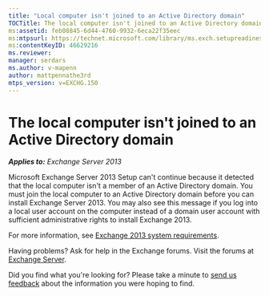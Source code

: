 ```yaml
---
title: "Local computer isn't joined to an Active Directory domain"
TOCTitle: The local computer isn't joined to an Active Directory domain
ms:assetid: feb08845-6d44-4760-9932-6eca22f35eec
ms:mtpsurl: https://technet.microsoft.com/library/ms.exch.setupreadiness.computernotpartofdomain(v=EXCHG.150)
ms:contentKeyID: 46629216
ms.reviewer: 
manager: serdars
ms.author: v-mapenn
author: mattpennathe3rd
mtps_version: v=EXCHG.150
---
```


# The local computer isn't joined to an Active Directory domain

_**Applies to:** Exchange Server 2013_

Microsoft Exchange Server 2013 Setup can't continue because it detected that the local computer isn't a member of an Active Directory domain. You must join the local computer to an Active Directory domain before you can install Exchange Server 2013. You may also see this message if you log into a local user account on the computer instead of a domain user account with sufficient administrative rights to install Exchange 2013.

For more information, see [Exchange 2013 system requirements](exchange-2013-system-requirements-exchange-2013-help.md).

Having problems? Ask for help in the Exchange forums. Visit the forums at [Exchange Server](https://go.microsoft.com/fwlink/p/?linkid=60612).

Did you find what you're looking for? Please take a minute to [send us feedback](mailto:exsetuphelpfeedback@microsoft.com?subject=exchange%202013%20setup%20help%20feedback) about the information you were hoping to find.
